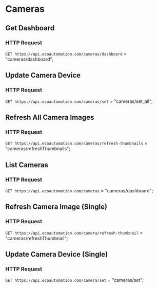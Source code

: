 # Cameras
## Get Dashboard
### HTTP Request

`GET https://api.ecoautomation.com/cameras/dashboard`
= "cameras/dashboard";

## Update Camera Device
### HTTP Request

`GET https://api.ecoautomation.com/cameras/set`
= "cameras/set_all";

## Refresh All Camera Images
### HTTP Request

`GET https://api.ecoautomation.com/cameras/refresh-thumbnails`
= "cameras/refreshThumbnails";

## List Cameras
### HTTP Request

`GET https://api.ecoautomation.com/cameras`
= "cameras/dashboard";

## Refresh Camera Image (Single)
### HTTP Request

`GET https://api.ecoautomation.com/camera/refresh-thumbnail`
= "cameras/refreshThumbnail";

## Update Camera Device (Single)
### HTTP Request

`GET https://api.ecoautomation.com/camera/set`
= "cameras/set";
